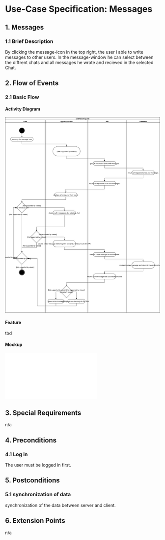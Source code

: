 # Use-Case Specification: Messages


## 1. Messages

### 1.1 Brief Description
By clicking the message-icon in the top right, the user i able to write messages to other users. In the message-window he can select between the diffrent chats and all messages he wrote and recieved in the selected Chat.

## 2. Flow of Events

### 2.1 Basic Flow

#### Activity Diagram
![Alt-Text](webMessage.svg)
#### Feature
tbd
#### Mockup
![Click here to view Mockup File](WebMessagesMockup.pdf)

## 3. Special Requirements

n/a


## 4. Preconditions

### 4.1 Log in
The user must be logged in first.


## 5. Postconditions

### 5.1 synchronization of data
synchronization of the data between server and client.


## 6. Extension Points
n/a 

